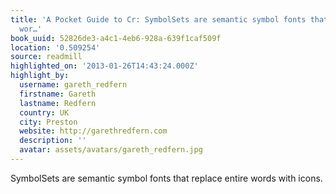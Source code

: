 ```yaml
---
title: 'A Pocket Guide to Cr: SymbolSets are semantic symbol fonts that replace entire
  wor…'
book_uuid: 52826de3-a4c1-4eb6-928a-639f1caf509f
location: '0.509254'
source: readmill
highlighted_on: '2013-01-26T14:43:24.000Z'
highlight_by:
  username: gareth_redfern
  firstname: Gareth
  lastname: Redfern
  country: UK
  city: Preston
  website: http://garethredfern.com
  description: ''
  avatar: assets/avatars/gareth_redfern.jpg
---
```


SymbolSets are semantic symbol fonts that replace entire words with icons.